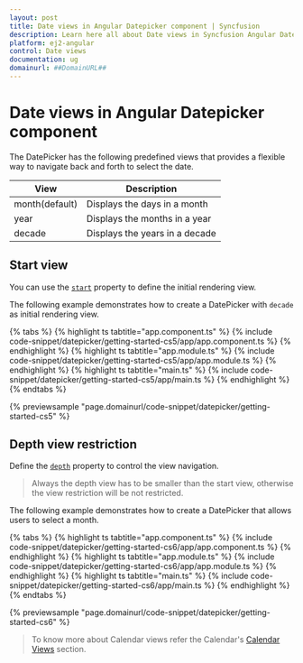 ```yaml
---
layout: post
title: Date views in Angular Datepicker component | Syncfusion
description: Learn here all about Date views in Syncfusion Angular Datepicker component of Syncfusion Essential JS 2 and more.
platform: ej2-angular
control: Date views 
documentation: ug
domainurl: ##DomainURL##
---
```


# Date views in Angular Datepicker component

The DatePicker has the following predefined views
that provides a flexible way to navigate back and forth to select the date.

| **View** | **Description** |
| --- | --- |
| month(default) | Displays the days in a month |
| year | Displays the months in a year |
| decade | Displays the years in a decade |

## Start view

You can use the
[`start`](https://ej2.syncfusion.com/angular/documentation/api/datepicker#start)
 property to define the initial rendering view.

The following example demonstrates how to create a DatePicker with `decade` as initial rendering view.

{% tabs %}
{% highlight ts tabtitle="app.component.ts" %}
{% include code-snippet/datepicker/getting-started-cs5/app/app.component.ts %}
{% endhighlight %}
{% highlight ts tabtitle="app.module.ts" %}
{% include code-snippet/datepicker/getting-started-cs5/app/app.module.ts %}
{% endhighlight %}
{% highlight ts tabtitle="main.ts" %}
{% include code-snippet/datepicker/getting-started-cs5/app/main.ts %}
{% endhighlight %}
{% endtabs %}
  
{% previewsample "page.domainurl/code-snippet/datepicker/getting-started-cs5" %}

## Depth view restriction

Define the [`depth`](https://ej2.syncfusion.com/angular/documentation/api/datepicker#depth) property to control the view navigation.

> Always the depth view has to be smaller than the start view, otherwise the view restriction
will be not restricted.

The following example demonstrates how to create a DatePicker that allows users to select a month.

{% tabs %}
{% highlight ts tabtitle="app.component.ts" %}
{% include code-snippet/datepicker/getting-started-cs6/app/app.component.ts %}
{% endhighlight %}
{% highlight ts tabtitle="app.module.ts" %}
{% include code-snippet/datepicker/getting-started-cs6/app/app.module.ts %}
{% endhighlight %}
{% highlight ts tabtitle="main.ts" %}
{% include code-snippet/datepicker/getting-started-cs6/app/main.ts %}
{% endhighlight %}
{% endtabs %}
  
{% previewsample "page.domainurl/code-snippet/datepicker/getting-started-cs6" %}

> To know more about Calendar views refer the Calendar's
[Calendar Views](../calendar/calendar-views/)
section.